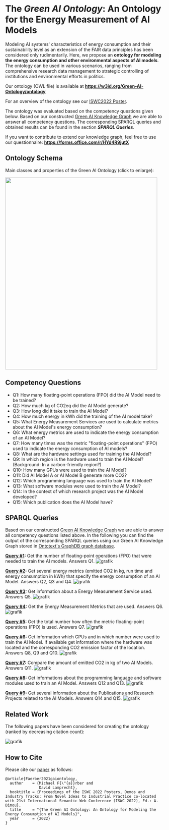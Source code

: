 # The *Green AI Ontology*: An Ontology for the Energy Measurement of AI Models
Modeling AI systems' characteristics of energy consumption and their sustainability level as an extension of the FAIR data principles has been considered only rudimentarily. Here, we propose an **ontology for modeling the energy consumption and other environmental aspects of AI models**. The ontology can be used in various scenarios, ranging from comprehensive research data management to strategic controlling of institutions and environmental efforts in politics.

Our ontology (OWL file) is available at **https://w3id.org/Green-AI-Ontology/ontology**

For an overview of the ontology see our [ISWC2022 Poster](Green-AI-Ontology_Poster_ISWC2022.pdf).

The ontology was evaluated based on the competency questions given below. Based on our constructed [Green AI Knowledge Graph](green-ai-knowledge-graph) we are able to answer all competency questions. The corresponding SPARQL queries and obtained results can be found in the section ***SPARQL Queries***.

If you want to contribute to extend our knowledge graph, feel free to use our questionnaire: **https://forms.office.com/r/HYd4R9jutX**


## Ontology Schema
Main classes and properties of the Green AI Ontology (click to enlarge):

<img src="green-ai-ontology-schema.png" height="609" width="483">

## Competency Questions
* Q1: How many floating-point operations (FPO) did the AI Model need to be trained?
* Q2: How much kg of CO2eq did the AI Model generate?
* Q3: How long did it take to train the AI Model?
* Q4: How much energy in kWh did the training of the AI model take?
* Q5: What Energy Measurement Services are used to calculate metrics about the AI Model's energy consumption?
* Q6: What energy metrics are used to indicate the energy consumption of an AI Model?
* Q7: How many times was the metric "floating-point operations" (FPO) used to indicate the energy consumption of AI models?
* Q8: What are the hardware settings used for training the AI Model?
* Q9: In which region is the hardware used to train the AI Model? (Background: In a carbon-friendly region?)
* Q10: How many GPUs were used to train the AI Model?
* Q11: Did AI Model A or AI Model B generate more CO2?
* Q12: Which programming language was used to train the AI Model?
* Q13: What software modules were used to train the AI Model?
* Q14: In the context of which research project was the AI Model developed?
* Q15: Which publication does the AI Model have?

## SPARQL Queries

Based on our constructed [Green AI Knowledge Graph](green-ai-knowledge-graph) we are able to answer all competency questions listed above. In the following you can find the output of the corresponding SPARQL queries using our Green AI Knowledge Graph stored in [Ontotext's GraphDB graph database](https://graphdb.ontotext.com).

**[Query #1](sparql-queries/query1-energy-metrics-fpo.txt):** Get the number of floating-point operations (FPO) that were needed to train the AI models. Answers Q1.
![grafik](sparql-queries/query1-energy-metrics-fpo.png)


**[Query #2](sparql-queries/query2-energy-metrics-co2-runtime-kWh.txt):** Get several energy metrics (emitted CO2 in kg, run time and energy consumption in kWh) that specify the energy consumption of an AI Model. Answers Q2, Q3 and Q4.
![grafik](sparql-queries/query2-energy-metrics-co2-runtime-kWh.png)


**[Query #3](sparql-queries/query3-energy-measurement-services.txt):** Get information about a Energy Measurement Service used. Answers Q5.
![grafik](sparql-queries/query3-energy-measurement-services.png)


**[Query #4](sparql-queries/query4-energy-metrics.txt):** Get the Energy Measurement Metrics that are used. Answers Q6.
![grafik](sparql-queries/query4-energy-metrics.png)


**[Query #5](sparql-queries/query5-total-number-fpo.txt):** Get the total number how often the metric floating-point operations (FPO) is used. Answers Q7.
![grafik](sparql-queries/query5-total-number-fpo.png)


**[Query #6](sparql-queries/query6-hardware-gpu-location.txt):** Get information which GPUs and in which number were used to train the AI Model. If available get information where the hardware was located and the corresponding CO2 emission factor of the location. Answers Q8, Q9 and Q10.
![grafik](sparql-queries/query6-hardware-gpu-location.png)


**[Query #7](sparql-queries/query7-compare-co2-two-models.txt):** Compare the amount of emitted CO2 in kg of two AI Models. Answers Q11.
![grafik](sparql-queries/query7-compare-co2-two-models.png)


**[Query #8](sparql-queries/query8-software-module-info.txt):** Get informations about the programming language and software modules used to train an AI Model. Answers Q12 and Q13.
![grafik](sparql-queries/query8-software-module-info.png)


**[Query #9](sparql-queries/query9-publication-project-info.txt):** Get several information about the Publications and Research Projects related to the AI Models. Answers Q14 and Q15.
![grafik](sparql-queries/query9-publication-project-info.png)


## Related Work
The following papers have been considered for creating the ontology (ranked by decreasing citation count):

![grafik](https://user-images.githubusercontent.com/5419543/156885466-1be3b3c5-750d-4a91-9265-29e8c577d2e1.png)

## How to Cite
Please cite our [paper](https://www.aifb.kit.edu/images/f/f1/GreenAI_ISWC2022.pdf) as follows:
```
@article{Faerber2021gaiontology,
  author    = {Michael F{\"{a}}rber and
               David Lamprecht},
  booktitle = {Proceedings of the ISWC 2022 Posters, Demos and Industry Tracks: From Novel Ideas to Industrial Practice co-located with 21st International Semantic Web Conference (ISWC 2022), Ed.: A. Dimou}, 
  title     = "{The Green AI Ontology: An Ontology for Modeling the Energy Consumption of AI Models}",
  year      = {2022}
}
```
